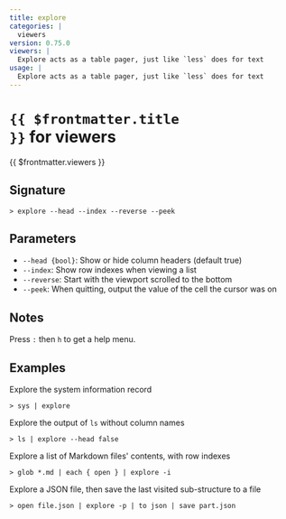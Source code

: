 ```yaml
---
title: explore
categories: |
  viewers
version: 0.75.0
viewers: |
  Explore acts as a table pager, just like `less` does for text
usage: |
  Explore acts as a table pager, just like `less` does for text
---
```


# <code>{{ $frontmatter.title }}</code> for viewers

<div class='command-title'>{{ $frontmatter.viewers }}</div>

## Signature

```> explore --head --index --reverse --peek```

## Parameters

 -  `--head {bool}`: Show or hide column headers (default true)
 -  `--index`: Show row indexes when viewing a list
 -  `--reverse`: Start with the viewport scrolled to the bottom
 -  `--peek`: When quitting, output the value of the cell the cursor was on

## Notes
Press `:` then `h` to get a help menu.
## Examples

Explore the system information record
```shell
> sys | explore
```

Explore the output of `ls` without column names
```shell
> ls | explore --head false
```

Explore a list of Markdown files' contents, with row indexes
```shell
> glob *.md | each { open } | explore -i
```

Explore a JSON file, then save the last visited sub-structure to a file
```shell
> open file.json | explore -p | to json | save part.json
```
